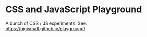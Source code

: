 # CSS and JavaScript Playground

A bunch of CSS / JS experiments. See: https://bigismall.github.io/playground/


